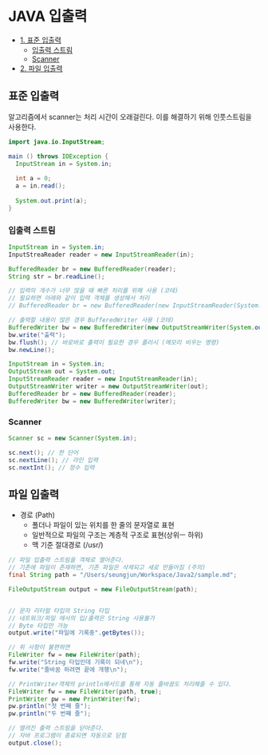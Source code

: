 # JAVA 입출력

* [1. 표준 입출력](#표준-입출력)
  * [입출력 스트림](#입출력-스트림)
  * [Scanner](#Scanner)
* [2. 파일 입출력](#파일-입출력)



## 표준 입출력

알고리즘에서 scanner는 처리 시간이 오래걸린다. 이를 해결하기 위해 인풋스트림을 사용한다.

```java
import java.io.InputStream;

main () throws IOException {
  InputStream in = System.in;
    
  int a = 0;
  a = in.read();
  
  System.out.print(a);
}
```



### 입출력 스트림

```java
InputStream in = System.in;
InputStreaReader reader = new InputStreamReader(in);

BufferedReader br = new BufferedReader(reader);
String str = br.readLine();

// 입력의 개수가 너무 많을 때 빠른 처리를 위해 사용 (코테)
// 필요하면 아래와 같이 입력 객체를 생성해서 처리
// BufferedReader br = new BufferedReader(new InputStreamReader(System.in));

// 출력할 내용이 많은 경우 BufferedWriter 사용 (코테)
BufferedWriter bw = new BufferedWriter(new OutputStreamWriter(System.out));
bw.write("출력");
bw.flush(); // 바로바로 출력이 필요한 경우 플러시 (메모리 비우는 명령)
bw.newLine();
```



```java
InputStream in = System.in;
OutputStream out = System.out;
InputStreamReader reader = new InputStreamReader(in);
OutputStreamWriter writer = new OutputStreamWriter(out);
BufferedReader br = new BufferedReader(reader);
BufferedWriter bw = new BufferedWriter(writer);
```

### Scanner

```java
Scanner sc = new Scanner(System.in);

sc.next(); // 한 단어
sc.nextLine(); // 라인 입력
sc.nextInt(); // 정수 입력
```



## 파일 입출력

* 경로 (Path)
  * 폴더나 파일이 있는 위치를 한 줄의 문자열로 표현
  * 일반적으로 파일의 구조는 계층적 구조로 표현(상위ㅡ 하위)
  * 맥 기준 절대경로 (/usr/)



```java
// 파일 입출력 스트림을 객체로 열어준다.
// 기존에 파일이 존재하면, 기존 파일은 삭제되고 새로 만들어짐 (주의)
final String path = "/Users/seungjun/Workspace/Java2/sample.md";

FileOutputStream output = new FileOutputStream(path);


// 문자 리터럴 타입의 String 타입
// 네트워크/파일 에서의 입/출력은 String 사용불가
// Byte 타입만 가능
output.write("파일에 기록중".getBytes());

// 위 사항이 불편하면
FileWriter fw = new FileWriter(path);
fw.write("String 타입인데 기록이 되네\n");
fw.write("줄바꿈 하려면 끝에 개행\n");

// PrintWriter객체의 println메서드를 통해 자동 줄바꿈도 처리해줄 수 있다.
FileWriter fw = new FileWriter(path, true);
PrintWriter pw = new PrintWriter(fw);
pw.println("첫 번째 줄");
pw.println("두 번쨰 줄");

// 열려진 출력 스트림을 닫아준다.
// 자바 프로그램이 종료되면 자동으로 닫힘
output.close();
```





